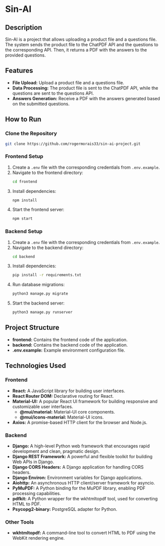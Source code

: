 # Sin-AI

## Description
Sin-AI is a project that allows uploading a product file and a questions file. The system sends the product file to the ChatPDF API and the questions to the corresponding API. Then, it returns a PDF with the answers to the provided questions.

## Features
- **File Upload:** Upload a product file and a questions file.
- **Data Processing:** The product file is sent to the ChatPDF API, while the questions are sent to the questions API.
- **Answers Generation:** Receive a PDF with the answers generated based on the submitted questions.

## How to Run

### Clone the Repository
```bash
git clone https://github.com/rogermorais33/sin-ai-project.git
```

### Frontend Setup
1. Create a `.env` file with the corresponding credentials from `.env.example`.
2. Navigate to the frontend directory:
    ```bash
    cd frontend
    ```
3. Install dependencies:
    ```bash
    npm install
    ```
4. Start the frontend server:
    ```bash
    npm start
    ```

### Backend Setup
1. Create a `.env` file with the corresponding credentials from `.env.example`.
2. Navigate to the backend directory:
    ```bash
    cd backend
    ```
3. Install dependencies:
    ```bash
    pip install -r requirements.txt
    ```
4. Run database migrations:
    ```bash
    python3 manage.py migrate
    ```
5. Start the backend server:
    ```bash
    python3 manage.py runserver
    ```

## Project Structure
- **frontend:** Contains the frontend code of the application.
- **backend:** Contains the backend code of the application.
- **.env.example:** Example environment configuration file.

## Technologies Used

### Frontend
- **React:** A JavaScript library for building user interfaces.
- **React Router DOM:** Declarative routing for React.
- **Material-UI:** A popular React UI framework for building responsive and customizable user interfaces.
  - **@mui/material:** Material-UI core components.
  - **@mui/icons-material:** Material-UI icons.
- **Axios:** A promise-based HTTP client for the browser and Node.js.

### Backend
- **Django:** A high-level Python web framework that encourages rapid development and clean, pragmatic design.
- **Django REST Framework:** A powerful and flexible toolkit for building Web APIs in Django.
- **Django CORS Headers:** A Django application for handling CORS headers.
- **Django Environ:** Environment variables for Django applications.
- **Aiohttp:** An asynchronous HTTP client/server framework for asyncio.
- **PyMuPDF:** A Python binding for the MuPDF library, enabling PDF processing capabilities.
- **pdfkit:** A Python wrapper for the wkhtmltopdf tool, used for converting HTML to PDF.
- **Psycopg2-binary:** PostgreSQL adapter for Python.

### Other Tools
- **wkhtmltopdf:** A command-line tool to convert HTML to PDF using the WebKit rendering engine.
